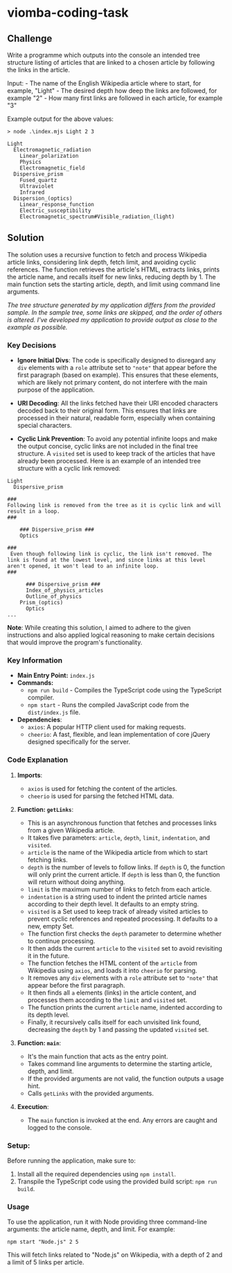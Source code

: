 # viomba-coding-task

## Challenge

Write a programme which outputs into the console an intended tree structure listing of articles that are linked to a chosen article by following the links in the article.

Input:
	- The name of the English Wikipedia article where to start, for example, "Light"
	- The desired depth how deep the links are followed, for example "2"
	- How many first links are followed in each article, for example "3"

Example output for the above values:

``` 
> node .\index.mjs Light 2 3

Light
  Electromagnetic_radiation
    Linear_polarization
    Physics
    Electromagnetic_field
  Dispersive_prism
    Fused_quartz
    Ultraviolet
    Infrared
  Dispersion_(optics)
    Linear_response_function
    Electric_susceptibility
    Electromagnetic_spectrum#Visible_radiation_(light)
```

## Solution

The solution uses a recursive function to fetch and process Wikipedia article links, considering link depth, fetch limit, and avoiding cyclic references. The function retrieves the article's HTML, extracts links, prints the article name, and recalls itself for new links, reducing depth by 1. The main function sets the starting article, depth, and limit using command line arguments.

*The tree structure generated by my application differs from the provided sample. In the sample tree, some links are skipped, and the order of others is altered. I've developed my application to provide output as close to the example as possible.*


### Key Decisions

- **Ignore Initial Divs**: The code is specifically designed to disregard any `div` elements with a `role` attribute set to `"note"` that appear before the first paragraph (based on example). This ensures that these elements, which are likely not primary content, do not interfere with the main purpose of the application.

- **URI Decoding**: All the links fetched have their URI encoded characters decoded back to their original form. This ensures that links are processed in their natural, readable form, especially when containing special characters.

- **Cyclic Link Prevention**: To avoid any potential infinite loops and make the output concise, cyclic links are not included in the final tree structure. A `visited` set is used to keep track of the articles that have already been processed. 
Here is an example of an intended tree structure with a cyclic link removed:
```
Light
  Dispersive_prism

###
Following link is removed from the tree as it is cyclic link and will result in a loop.
###

    ### Dispersive_prism ### 
    Optics

###  
 Even though following link is cyclic, the link isn't removed. The link is found at the lowest level, and since links at this level aren't opened, it won't lead to an infinite loop. 
###
      
      ### Dispersive_prism ### 
      Index_of_physics_articles
      Outline_of_physics
    Prism_(optics)
      Optics
...
```



**Note**: While creating this solution, I aimed to adhere to the given instructions and also applied logical reasoning to make certain decisions that would improve the program's functionality.


### Key Information

- **Main Entry Point:** `index.js`
- **Commands:** 
  - `npm run build` - Compiles the TypeScript code using the TypeScript compiler.
  - `npm start` - Runs the compiled JavaScript code from the `dist/index.js` file.
- **Dependencies**:
  - `axios`: A popular HTTP client used for making requests.
  - `cheerio`: A fast, flexible, and lean implementation of core jQuery designed specifically for the server.

### Code Explanation

1. **Imports**: 
   - `axios` is used for fetching the content of the articles.
   - `cheerio` is used for parsing the fetched HTML data.

2. **Function: `getLinks`**: 
   - This is an asynchronous function that fetches and processes links from a given Wikipedia article.
   - It takes five parameters: `article`, `depth`, `limit`, `indentation`, and `visited`.
   - `article` is the name of the Wikipedia article from which to start fetching links.
   - `depth` is the number of levels to follow links. If `depth` is 0, the function will only print the current article. If `depth` is less than 0, the function will return without doing anything.
   - `limit` is the maximum number of links to fetch from each article.
   - `indentation` is a string used to indent the printed article names according to their depth level. It defaults to an empty string.
   - `visited` is a Set used to keep track of already visited articles to prevent cyclic references and repeated processing. It defaults to a new, empty Set.
   - The function first checks the `depth` parameter to determine whether to continue processing.
   - It then adds the current `article` to the `visited` set to avoid revisiting it in the future.
   - The function fetches the HTML content of the `article` from Wikipedia using `axios`, and loads it into `cheerio` for parsing.
   - It removes any `div` elements with a `role` attribute set to `"note"` that appear before the first paragraph.
   - It then finds all `a` elements (links) in the article content, and processes them according to the `limit` and `visited` set.
   - The function prints the current `article` name, indented according to its depth level.
   - Finally, it recursively calls itself for each unvisited link found, decreasing the `depth` by 1 and passing the updated `visited` set.

3. **Function: `main`**: 
   - It's the main function that acts as the entry point.
   - Takes command line arguments to determine the starting article, depth, and limit.
   - If the provided arguments are not valid, the function outputs a usage hint.
   - Calls `getLinks` with the provided arguments.

4. **Execution**: 
   - The `main` function is invoked at the end. Any errors are caught and logged to the console.

### Setup:

Before running the application, make sure to:

1. Install all the required dependencies using `npm install`.
2. Transpile the TypeScript code using the provided build script: `npm run build`.
### Usage

To use the application, run it with Node providing three command-line arguments: the article name, depth, and limit. For example:

```shell
npm start "Node.js" 2 5
```

This will fetch links related to "Node.js" on Wikipedia, with a depth of 2 and a limit of 5 links per article.